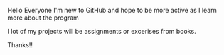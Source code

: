 Hello Everyone 
I'm new to GitHub and hope to be more active as I
learn more about the program

I lot of my projects will be assignments or excerises 
from books.

Thanks!!
